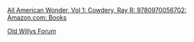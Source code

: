 [All American Wonder, Vol 1: Cowdery, Ray R: 9780970056702: Amazon.com: Books](https://www.amazon.com/All-American-Wonder-Vol-1/dp/0970056702)

[Old Willys Forum](https://www.oldwillysforum.com/forum/index.php)
